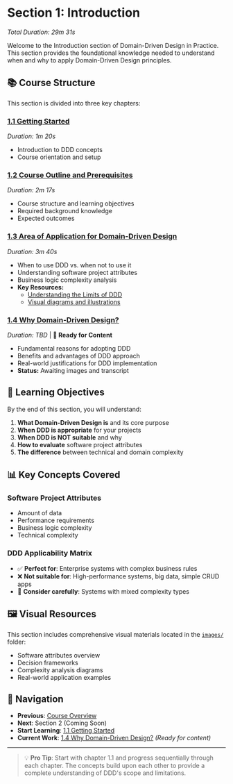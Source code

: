 # Section 1: Introduction
*Total Duration: 29m 31s*

Welcome to the Introduction section of Domain-Driven Design in Practice. This section provides the foundational knowledge needed to understand when and why to apply Domain-Driven Design principles.

## 📚 Course Structure

This section is divided into three key chapters:

### [1.1 Getting Started](1.1-getting-started/) 
*Duration: 1m 20s*
- Introduction to DDD concepts
- Course orientation and setup

### [1.2 Course Outline and Prerequisites](1.2-course-outline-prerequisites/)
*Duration: 2m 17s*
- Course structure and learning objectives
- Required background knowledge
- Expected outcomes

### [1.3 Area of Application for Domain-Driven Design](1.3-area-of-application/)
*Duration: 3m 40s*
- When to use DDD vs. when not to use it
- Understanding software project attributes
- Business logic complexity analysis
- **Key Resources:**
  - [Understanding the Limits of DDD](1.3-area-of-application/Understanding-the-Limits-of-Domain-Driven-Design.md)
  - [Visual diagrams and illustrations](images/)

### [1.4 Why Domain-Driven Design?](1.4-why-domain-driven-design/) 
*Duration: TBD* | **📍 Ready for Content**
- Fundamental reasons for adopting DDD
- Benefits and advantages of DDD approach
- Real-world justifications for DDD implementation
- **Status:** Awaiting images and transcript

## 🎯 Learning Objectives

By the end of this section, you will understand:

1. **What Domain-Driven Design is** and its core purpose
2. **When DDD is appropriate** for your projects
3. **When DDD is NOT suitable** and why
4. **How to evaluate** software project attributes
5. **The difference** between technical and domain complexity

## 📊 Key Concepts Covered

### Software Project Attributes
- Amount of data
- Performance requirements
- Business logic complexity
- Technical complexity

### DDD Applicability Matrix
- ✅ **Perfect for**: Enterprise systems with complex business rules
- ❌ **Not suitable for**: High-performance systems, big data, simple CRUD apps
- 🤔 **Consider carefully**: Systems with mixed complexity types

## 🖼️ Visual Resources

This section includes comprehensive visual materials located in the [`images/`](images/) folder:
- Software attributes overview
- Decision frameworks
- Complexity analysis diagrams
- Real-world application examples

## 🔗 Navigation

- **Previous**: [Course Overview](../README.md)
- **Next**: Section 2 (Coming Soon)
- **Start Learning**: [1.1 Getting Started](1.1-getting-started/)
- **Current Work**: [1.4 Why Domain-Driven Design?](1.4-why-domain-driven-design/) *(Ready for content)*

---

> 💡 **Pro Tip**: Start with chapter 1.1 and progress sequentially through each chapter. The concepts build upon each other to provide a complete understanding of DDD's scope and limitations.